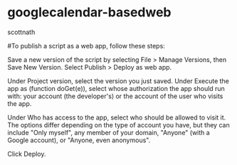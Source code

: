# googlecalendar-basedweb
scottnath

#To publish a script as a web app, follow these steps:

Save a new version of the script by selecting File > Manage Versions, then Save New Version.
Select Publish > Deploy as web app.

Under Project version, select the version you just saved.
Under Execute the app as (function doGet(e)), select whose authorization the app should run with: your account (the developer's) or the account of the user who visits the app.

Under Who has access to the app, select who should be allowed to visit it. The options differ depending on the type of account you have, but they can include "Only myself", any member of your domain, "Anyone" (with a Google account), or "Anyone, even anonymous".

Click Deploy.

